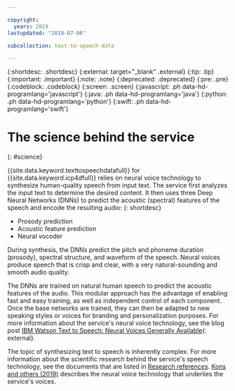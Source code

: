 ```yaml
---

copyright:
  years: 2019
lastupdated: "2019-07-06"

subcollection: text-to-speech-data

---
```


{:shortdesc: .shortdesc}
{:external: target="_blank" .external}
{:tip: .tip}
{:important: .important}
{:note: .note}
{:deprecated: .deprecated}
{:pre: .pre}
{:codeblock: .codeblock}
{:screen: .screen}
{:javascript: .ph data-hd-programlang='javascript'}
{:java: .ph data-hd-programlang='java'}
{:python: .ph data-hd-programlang='python'}
{:swift: .ph data-hd-programlang='swift'}

# The science behind the service
{: #science}

{{site.data.keyword.texttospeechdatafull}} for {{site.data.keyword.icp4dfull}} relies on neural voice technology to synthesize human-quality speech from input text. The service first analyzes the input text to determine the desired content. It then uses three Deep Neural Networks (DNNs) to predict the acoustic (spectral) features of the speech and encode the resulting audio:
{: shortdesc}

-   Prosody prediction
-   Acoustic feature prediction
-   Neural vocoder

During synthesis, the DNNs predict the pitch and phoneme duration (prosody), spectral structure, and waveform of the speech. Neural voices produce speech that is crisp and clear, with a very natural-sounding and smooth audio quality.

The DNNs are trained on natural human speech to predict the acoustic features of the audio. This modular approach has the advantage of enabling fast and easy training, as well as independent control of each component. Once the base networks are trained, they can then be adapted to new speaking styles or voices for branding and personalization purposes. For more information about the service's neural voice technology, see the blog post [IBM Watson Text to Speech: Neural Voices Generally Available](https://medium.com/ibm-watson/ibm-watson-text-to-speech-neural-voices-added-to-service-e562106ff9c7){: external}.

The topic of synthesizing text to speech is inherently complex. For more information about the scientific research behind the service's speech technology, see the documents that are listed in [Research references](/docs/services/text-to-speech-data?topic=text-to-speech-data-references). [Kons and others (2019)](/docs/services/text-to-speech-data?topic=text-to-speech-data-references#kons2019) describes the neural voice technology that underlies the service's voices.
